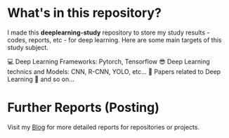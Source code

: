 # What's in this repository?
I made this **deeplearning-study** repository to store my study results - codes, reports, etc - for deep learning. Here are some main targets of this study subject.

💻 Deep Learning Frameworks: Pytorch, Tensorflow
😎 Deep Learning technics and Models: CNN, R-CNN, YOLO, etc...
📑 Papers related to Deep Learning
🐤 and so on...

# Further Reports (Posting)
Visit my [Blog](https://velog.io/@717lumos) for more detailed reports for repositories or projects.
